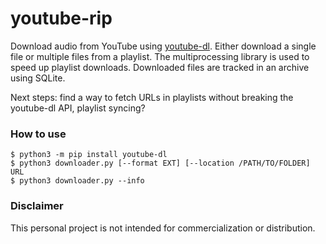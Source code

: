 # youtube-rip

Download audio from YouTube using [youtube-dl](https://github.com/ytdl-org/youtube-dl). Either download a single file or multiple files from a playlist. The multiprocessing library is used to speed up playlist downloads. Downloaded files are tracked in an archive using SQLite.

Next steps: find a way to fetch URLs in playlists without breaking the youtube-dl API, playlist syncing?

### How to use

```
$ python3 -m pip install youtube-dl
$ python3 downloader.py [--format EXT] [--location /PATH/TO/FOLDER] URL
$ python3 downloader.py --info
```

### Disclaimer

This personal project is not intended for commercialization or distribution. 